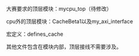大赛要求的顶层模块：mycpu_top（待修改）

cpu外的顶层模块：CacheBeta1以及my_axi_interface

宏定义：defines_cache

其他文件包含在模块内部，顶层接线不需要涉及。